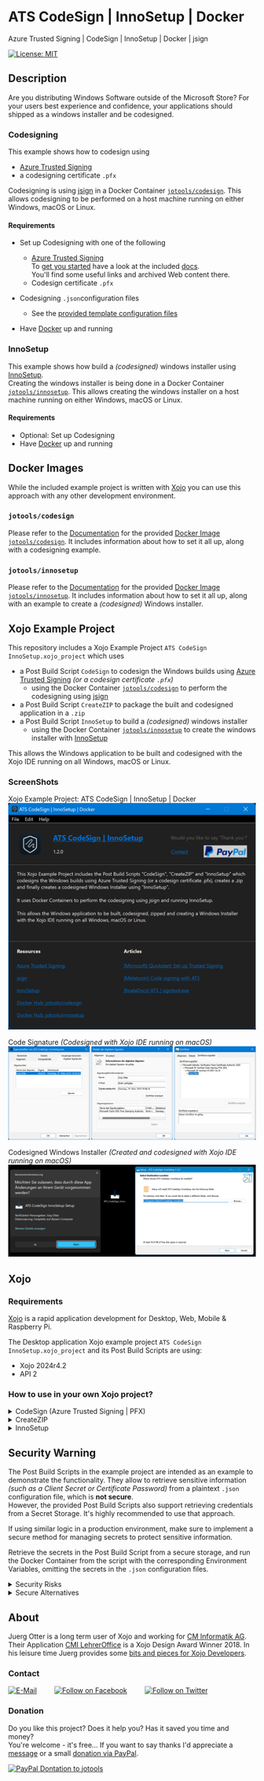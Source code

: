 # ATS CodeSign | InnoSetup | Docker
Azure Trusted Signing | CodeSign | InnoSetup | Docker | jsign

[![License: MIT](https://img.shields.io/badge/License-MIT-green.svg)](LICENSE)

## Description
Are you distributing Windows Software outside of the Microsoft Store? For your users best experience and confidence, your applications should shipped as a windows installer and be codesigned.

### Codesigning
This example shows how to codesign using 
- [Azure Trusted Signing](https://azure.microsoft.com/en-us/products/trusted-signing)
- a codesigning certificate `.pfx`

Codesigning is using [jsign](https://github.com/ebourg/jsign) in a Docker Container [`jotools/codesign`](https://hub.docker.com/r/jotools/codesign). This allows codesigning to be performed on a host machine running on either Windows, macOS or Linux.

#### Requirements

- Set up Codesigning with one of the following
  - [Azure Trusted Signing](https://azure.microsoft.com/en-us/products/trusted-signing)  
    To [get you started]((https://learn.microsoft.com/en-us/azure/trusted-signing/quickstart)) have a look at the included [docs](./docs/).  
    You'll find some useful links and archived Web content there.
  - Codesign certificate `.pfx`
- Codesigning `.json`configuration files
  - See the [provided template configuration files](./docs/)

- Have [Docker](https://www.docker.com/products/docker-desktop/) up and running

### InnoSetup
This example shows how build a *(codesigned)* windows installer using [InnoSetup](https://jrsoftware.org/isinfo.php).  
Creating the windows installer is being done in a Docker Container [`jotools/innosetup`](https://hub.docker.com/r/jotools/innosetup). This allows creating the windows installer on a host machine running on either Windows, macOS or Linux.

#### Requirements

- Optional: Set up Codesigning
- Have [Docker](https://www.docker.com/products/docker-desktop/) up and running


## Docker Images

While the included example project is written with [Xojo](https://www.xojo.com/) you can use this approach with any other development environment.

### `jotools/codesign`

Please refer to the [Documentation](./dockerimage/codesign/) for the provided [Docker Image `jotools/codesign`](./dockerimage/codesign/). It includes information about how to set it all up, along with a codesigning example.

### `jotools/innosetup`

Please refer to the [Documentation](./dockerimage/innosetup/) for the provided [Docker Image `jotools/innosetup`](./dockerimage/innosetup/). It includes information about how to set it all up, along with an example to create a *(codesigned)* Windows installer.

## Xojo Example Project

This repository includes a Xojo Example Project `ATS CodeSign InnoSetup.xojo_project` which uses
- a Post Build Script `CodeSign` to codesign the Windows builds using [Azure Trusted Signing](https://azure.microsoft.com/en-us/products/trusted-signing) *(or a codesign certificate `.pfx`)*
  - using the Docker Container [`jotools/codesign`](https://hub.docker.com/r/jotools/codesign) to perform the codesigning using [jsign](https://github.com/ebourg/jsign)
- a Post Build Script `CreateZIP` to package the built and codesigned application in a `.zip`
- a Post Build Script `InnoSetup` to build a *(codesigned)* windows installer
  - using the Docker Container [`jotools/innosetup`](https://hub.docker.com/r/jotools/innosetup) to create the windows installer with [InnoSetup](https://jrsoftware.org/isinfo.php)

This allows the Windows application to be built and codesigned with the Xojo IDE running on all Windows, macOS or Linux.

### ScreenShots

Xojo Example Project: ATS CodeSign | InnoSetup | Docker  
![ScreenShot: Xojo Example Project: ATS CodeSign | InnoSetup | Docker](screenshots/xojo-example-project.png?raw=true)

Code Signature *(Codesigned with Xojo IDE running on macOS)*
![ScreenShot: Code Signature - Codesigned with Xojo IDE running on macOS](screenshots/code-signature.png?raw=true)

Codesigned Windows Installer *(Created and codesigned with Xojo IDE running on macOS)*
![ScreenShot: Codesigned Windows Installer - Created and codesigned with Xojo IDE running on macOS](screenshots/codesigned-Installer.png?raw=true)


## Xojo
### Requirements
[Xojo](https://www.xojo.com/) is a rapid application development for Desktop, Web, Mobile & Raspberry Pi.  

The Desktop application Xojo example project `ATS CodeSign InnoSetup.xojo_project` and its Post Build Scripts are using:
- Xojo 2024r4.2
- API 2

### How to use in your own Xojo project?

<details>

<summary>CodeSign (Azure Trusted Signing | PFX)</summary>

1. Set up the local configuration files for CodeSign.  
   The Post Build Script(s) expect the following `.json` configuration file(s):
   - [Azure Trusted Signing](./docs/ats-codesign/)
   - [Codesigning Certificate `.pfx`](./docs/pfx-codesign/)
2. Create a Post Build Script in your project and copy-and-paste the example Post Build Script `CodeSign` provided in `ATS CodeSign InnoSetup.xojo_project`
3. Make sure the Post Build Script `CodeSign` runs after the Step 'Windows: Build'
4. Read the comments in the provided Post Build Script, modify it according to your needs  
   The default settings are:
   - use the Docker Container [`jotools/codesign`](https://hub.docker.com/r/jotools/codesign)
     - *if you're using the `InnoSetup` step as well, then change it to use the Docker Container [`jotools/innosetup`](https://hub.docker.com/r/jotools/innosetup)* so that you don't need having two different Docker Images taking up space on your machine
   - Codesign Final and Beta Builds
     - *no Codesigning for Alpha- and Development Builds*
   - Codesign all `.exe` and `.dll` files for Final Builds
     - *Codesign just all `.exe`, but not the `.dll` files for Beta/Alpha/Development Builds*

</details>

<details>

<summary>CreateZIP</summary>

1. Create a Post Build Script in your project and copy-and-paste the example Post Build Script `CreateZIP` provided in `ATS CodeSign InnoSetup.xojo_project`
2. Make sure this Post Build Script runs after the Step 'Windows: Build' *(and after `AzureTrustedSigning` to ensure you zip the codesigned application)*
3. Read the comments in the provided Post Build Script, modify it according to your needs

</details>

<details>

<summary>InnoSetup</summary>

1. Copy the folder and file `_build/innosetup_universal.iss` to your project location
   - *this is a universal InnoSetup script which should fit basic Xojo built applications*
     - *it's prepared for all Windows Build Targets (WIN32, WIN64, ARM64)*
     - *it uses parameters so that it can be configured from within the Post Build Script*
   - *or use your own InnoSetup script*
2. Optional *(only if you want to codesign the Windows Installers)*:  
   Set up the local configuration files for CodeSign.  
   The Post Build Script(s) expect the following `.json` configuration file(s):
   - [Azure Trusted Signing](./docs/ats-codesign/)
   - [Codesigning Certificate `.pfx`](./docs/pfx-codesign/)
3. Create a Post Build Script in your project and copy-and-paste the example Post Build Script `InnoSetup` provided in `ATS CodeSign InnoSetup.xojo_project`
4. Make sure this Post Build Script runs after the Step 'Windows: Build' *(and after `CodeSign` to ensure you include the codesigned application in the windows installer)*
5. Read the comments in the provided Post Build Script, modify it according to your needs *(e.g. change the value of `sAPP_PUBLISHER_URL` to your own website)*  
   The example Post Build Script is designed to be quite generic and using the provided universal innosetup script will:
   - use the Docker Container [`jotools/innosetup`](https://hub.docker.com/r/jotools/innosetup)
   - create a Windows Installer for Final and Beta Builds
     - *no Windows Installer for Alpha- and Development Builds*
   - pick up necessary information from the Xojo Project *(so make sure you've filled out the values in the Xojo IDE under 'Build Settings: Windows)*, e.g.
     - `App.ProductName`, `App.CompanyName`
     - Filename of the application's `.exe`
   - picks up the configuration of `CodeSign`
     - if available, it codesigns the (Un)Installer
     - if not found, it ignores codesigning and just creates an installer

</details>

## Security Warning

The Post Build Scripts in the example project are intended as an example to demonstrate the functionality. They allow to retrieve sensitive information *(such as a Client Secret or Certificate Password)* from a plaintext `.json` configuration file, which is **not secure**.  
However, the provided Post Build Scripts also support retrieving credentials from a Secret Storage. It's highly recommended to use that approach.

If using similar logic in a production environment, make sure to implement a secure method for managing secrets to protect sensitive information.

Retrieve the secrets in the Post Build Script from a secure storage, and run the Docker Container from the script with the corresponding Environment Variables, omitting the secrets in the `.json` configuration files.  



<details>

<summary>Security Risks</summary>

Storing secrets in plaintext files poses significant security risks, including:  
- **Exposure to unauthorized users** if file permissions are not properly set.  
- **Inclusion in backups or version control** (e.g., Git), leading to unintentional leaks.  
- **Easy access for malware or attackers** on a compromised system.

</details>

<details>

<summary>Secure Alternatives</summary>

Instead of storing secrets in a `.json` configuration file, consider these more secure approaches:  

1. Use OS-Level Secret Storage  
   - **macOS**: Store secrets in **Keychain Access** and retrieve them using the `security` CLI tool.  
   - **Linux**: Use **GNOME Keyring** or **KWallet** to securely store and retrieve secrets.  
   - **Windows**: Store credentials in **Windows Credential Manager** and access them via PowerShell.  

2. Use a Secrets Manager  
   - Cloud providers like **AWS Secrets Manager, Azure Key Vault, or GCP Secret Manager** offer secure, centralized secret storage with access control.  
   - Local alternatives like **1Password CLI, Bitwarden CLI, or HashiCorp Vault** allow secure retrieval of secrets at runtime.  

</details>



## About
Juerg Otter is a long term user of Xojo and working for [CM Informatik AG](https://cmiag.ch/). Their Application [CMI LehrerOffice](https://cmi-bildung.ch/) is a Xojo Design Award Winner 2018. In his leisure time Juerg provides some [bits and pieces for Xojo Developers](https://www.jo-tools.ch/).

### Contact
[![E-Mail](https://img.shields.io/static/v1?style=social&label=E-Mail&message=xojo@jo-tools.ch)](mailto:xojo@jo-tools.ch)
&emsp;&emsp;
[![Follow on Facebook](https://img.shields.io/static/v1?style=social&logo=facebook&label=Facebook&message=juerg.otter)](https://www.facebook.com/juerg.otter)
&emsp;&emsp;
[![Follow on Twitter](https://img.shields.io/twitter/follow/juergotter?style=social)](https://twitter.com/juergotter)

### Donation
Do you like this project? Does it help you? Has it saved you time and money?  
You're welcome - it's free... If you want to say thanks I'd appreciate a [message](mailto:xojo@jo-tools.ch) or a small [donation via PayPal](https://paypal.me/jotools).  

[![PayPal Dontation to jotools](https://img.shields.io/static/v1?style=social&logo=paypal&label=PayPal&message=jotools)](https://paypal.me/jotools)
